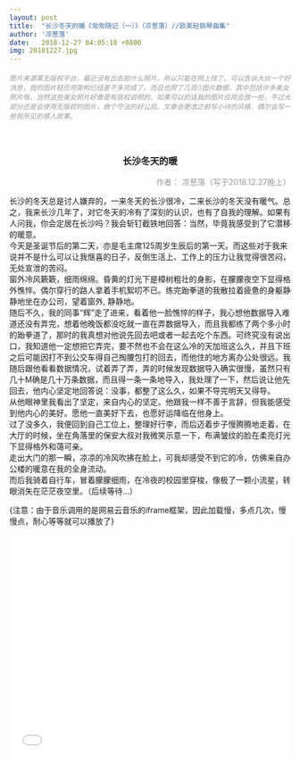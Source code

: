 ```yaml
---
layout: post
title:  "长沙冬天的暖《匆匆随记（一）》（凉葱落）//欧美轻钢琴曲集"
author: '凉葱落'
date:   2018-12-27 04:05:18 +0800
img: 20181227.jpg
---
```

<h5 style="color:#999; font-size:12px;font-weight:300">图片来源某无版权平台，最近没有出去拍什么照片，所以只能在网上找了。可以告诉大伙一个好消息，我的图片轻应用架构已经差不多完成了。而且也爬了几百G图片数据，其中包括许多美女照片哦，当然这些美女照片好像是有版权说明的，如果可以的话我的图片应用会放一些，不过大部分还是会使用无版权的图片，做个守法的好公民。文章会更改之前写小诗的风格，偶尔会写一些我所见的感人故事。</h5>
<br>

<h3 style="text-align:center;">长沙冬天的暖</h3>
<p style="text-align:right; color:#999;">作者： 凉葱落（写于2018.12.27晚上）</p>

长沙的冬天总是讨人嫌弃的，一来冬天的长沙很冷，二来长沙的冬天没有暖气。总之，我来长沙几年了，对它冬天的冷有了深刻的认识，也有了自我的理解。如果有人问我，你会定居在长沙吗？我会斩钉截铁地回答：当然，毕竟我感受到了它潜移的暖意。<br>
今天是圣诞节后的第二天，亦是毛主席125周岁生辰后的第一天。而这些对于我来说并不是什么可以让我惬喜的日子，反倒生活上、工作上的压力让我觉得很苦闷，无处宣泄的苦闷。<br>
窗外冷风簌簌，细雨绵绵。昏黄的灯光下是樟树粗壮的身影，在朦朦夜空下显得格外憔悴。偶尔穿行的路人拿着手机絮叨不已。练完跆拳道的我散拉着疲惫的身躯静静地坐在办公司，望着窗外, 静静地。<br>
随后不久，我的同事“辉”走了进来，看着他一脸憔悴的样子，我心想他数据导入难道还没有弄完，想着他晚饭都没吃就一直在弄数据导入，而且我都练了两个多小时的跆拳道了，那时的我真想对他说先回去吧或者一起去吃个东西。可终究没有说出口，我知道他一定想把它弄完，要不然也不会在这么冷的天加班这么久，并且下班之后可能因打不到公交车得自己掏腰包打的回去，而他住的地方离办公处很远。我随后跟他看看数据情况，试着弄了弄，弄的时候发现数据导入确实很慢，虽然只有几十M确是几十万条数据，而且得一条一条地导入，我处理了一下，然后说让他先回去，他内心坚定地回答说：没事，都整了这么久，如果不导完明天又得导。<br>
从他眼神里我看出了坚定，来自内心的坚定。他跟我一样不善于言辞，但我能感受到他内心的美好。愿他一直美好下去，也愿好运降临在他身上。<br>
过了没多久，我便回到自己工位上，整理好行李，而后迈着步子慢腾腾地走着，在大厅的时候，坐在角落里的保安大叔对我微笑示意一下，布满皱纹的脸在柔亮灯光下显得格外和蔼可亲。<br>
走出大门的那一瞬，凉凉的冷风吹拂在脸上，可我却感受不到它的冷，仿佛来自办公楼的暖意在我的全身流动。<br>
而后我骑着自行车，冒着朦朦细雨，在冷夜的校园里穿梭，像极了一颗小流星，转眼消失在茫茫夜空里。（后续等待...）<br>

{注意：由于音乐调用的是网易云音乐的iframe框架，因此加载慢，多点几次，慢慢点，耐心等等就可以播放了}
<iframe frameborder="0" src="//music.163.com/outchain/player?type=1&id=35940912&auto=1&height=430" allowfullscreen style="width:100%;height:400px"></iframe>
